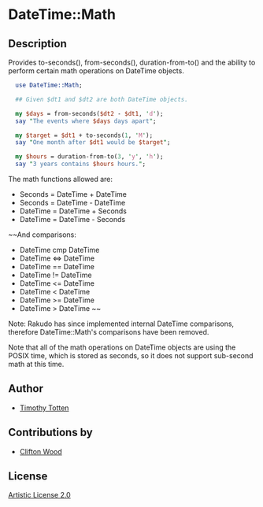 # DateTime::Math

## Description

Provides to-seconds(), from-seconds(), duration-from-to() and the ability
to perform certain math operations on DateTime objects.

```perl
  use DateTime::Math;

  ## Given $dt1 and $dt2 are both DateTime objects.

  my $days = from-seconds($dt2 - $dt1, 'd');
  say "The events where $days days apart";

  my $target = $dt1 + to-seconds(1, 'M');
  say "One month after $dt1 would be $target";

  my $hours = duration-from-to(3, 'y', 'h');
  say "3 years contains $hours hours.";
```

The math functions allowed are:

 * Seconds = DateTime + DateTime
 * Seconds = DateTime - DateTime
 * DateTime = DateTime + Seconds
 * DateTime = DateTime - Seconds

~~And comparisons:

 * DateTime cmp DateTime
 * DateTime <=> DateTime
 * DateTime == DateTime
 * DateTime != DateTime
 * DateTime <= DateTime
 * DateTime < DateTime
 * DateTime >= DateTime
 * DateTime > DateTime
~~

Note: Rakudo has since implemented internal DateTime comparisons, therefore DateTime::Math's comparisons have been removed.

Note that all of the math operations on DateTime objects are using the
POSIX time, which is stored as seconds, so it does not support sub-second
math at this time.

## Author

 * [Timothy Totten](https://github.com/supernovus/)

## Contributions by 
 * [Clifton Wood](https://github.com/Xliff/)

## License

[Artistic License 2.0](http://www.perlfoundation.org/artistic_license_2_0)

